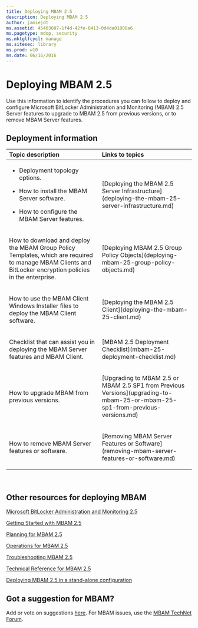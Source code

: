 ```yaml
---
title: Deploying MBAM 2.5
description: Deploying MBAM 2.5
author: jamiejdt
ms.assetid: 45403607-1f4d-42fe-8413-0d4da01808a6
ms.pagetype: mdop, security
ms.mktglfcycl: manage
ms.sitesec: library
ms.prod: w10
ms.date: 06/16/2016
---
```



# Deploying MBAM 2.5


Use this information to identify the procedures you can follow to deploy and configure Microsoft BitLocker Administration and Monitoring (MBAM) 2.5 Server features to upgrade to MBAM 2.5 from previous versions, or to remove MBAM Server features.

## Deployment information


<table>
<colgroup>
<col width="50%" />
<col width="50%" />
</colgroup>
<thead>
<tr class="header">
<th align="left">Topic description</th>
<th align="left">Links to topics</th>
</tr>
</thead>
<tbody>
<tr class="odd">
<td align="left"><ul>
<li><p>Deployment topology options.</p></li>
<li><p>How to install the MBAM Server software.</p></li>
<li><p>How to configure the MBAM Server features.</p></li>
</ul></td>
<td align="left"><p>[Deploying the MBAM 2.5 Server Infrastructure](deploying-the-mbam-25-server-infrastructure.md)</p></td>
</tr>
<tr class="even">
<td align="left"><p>How to download and deploy the MBAM Group Policy Templates, which are required to manage MBAM Clients and BitLocker encryption policies in the enterprise.</p></td>
<td align="left"><p>[Deploying MBAM 2.5 Group Policy Objects](deploying-mbam-25-group-policy-objects.md)</p></td>
</tr>
<tr class="odd">
<td align="left"><p>How to use the MBAM Client Windows Installer files to deploy the MBAM Client software.</p></td>
<td align="left"><p>[Deploying the MBAM 2.5 Client](deploying-the-mbam-25-client.md)</p></td>
</tr>
<tr class="even">
<td align="left"><p>Checklist that can assist you in deploying the MBAM Server features and MBAM Client.</p></td>
<td align="left"><p>[MBAM 2.5 Deployment Checklist](mbam-25-deployment-checklist.md)</p></td>
</tr>
<tr class="odd">
<td align="left"><p>How to upgrade MBAM from previous versions.</p></td>
<td align="left"><p>[Upgrading to MBAM 2.5 or MBAM 2.5 SP1 from Previous Versions](upgrading-to-mbam-25-or-mbam-25-sp1-from-previous-versions.md)</p></td>
</tr>
<tr class="even">
<td align="left"><p>How to remove MBAM Server features or software.</p></td>
<td align="left"><p>[Removing MBAM Server Features or Software](removing-mbam-server-features-or-software.md)</p></td>
</tr>
</tbody>
</table>

 

## Other resources for deploying MBAM


[Microsoft BitLocker Administration and Monitoring 2.5](index.md)

[Getting Started with MBAM 2.5](getting-started-with-mbam-25.md)

[Planning for MBAM 2.5](planning-for-mbam-25.md)

[Operations for MBAM 2.5](operations-for-mbam-25.md)

[Troubleshooting MBAM 2.5](troubleshooting-mbam-25.md)

[Technical Reference for MBAM 2.5](technical-reference-for-mbam-25.md)

[Deploying MBAM 2.5 in a stand-alone configuration](https://support.microsoft.com/kb/3046555)

## Got a suggestion for MBAM?


Add or vote on suggestions [here](http://mbam.uservoice.com/forums/268571-microsoft-bitlocker-administration-and-monitoring). For MBAM issues, use the [MBAM TechNet Forum](https://social.technet.microsoft.com/Forums/home?forum=mdopmbam).

 

 





